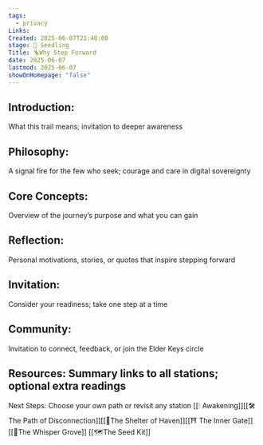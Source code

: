 ```yaml
---
tags:
  - privacy
Links: 
Created: 2025-06-07T21:40:08
stage: 🌱 Seedling
Title: 🪜Why Step Forward
date: 2025-06-07
lastmod: 2025-06-07
showOnHomepage: "false"
---
```

## Introduction: 
What this trail means; invitation to deeper awareness

## Philosophy: 
A signal fire for the few who seek; courage and care in digital sovereignty
## Core Concepts: 
Overview of the journey’s purpose and what you can gain
## Reflection: 
Personal motivations, stories, or quotes that inspire stepping forward

## Invitation: 
Consider your readiness; take one step at a time

## Community: 
Invitation to connect, feedback, or join the Elder Keys circle
## Resources: Summary links to all stations; optional extra readings

Next Steps: Choose your own path or revisit any station [[🕯 Awakening]][[🛠 The Path of Disconnection]][[🏡The Shelter of Haven]][[⛩ The Inner Gate]][[🍃The Whisper Grove]] [[🗺The Seed Kit]]